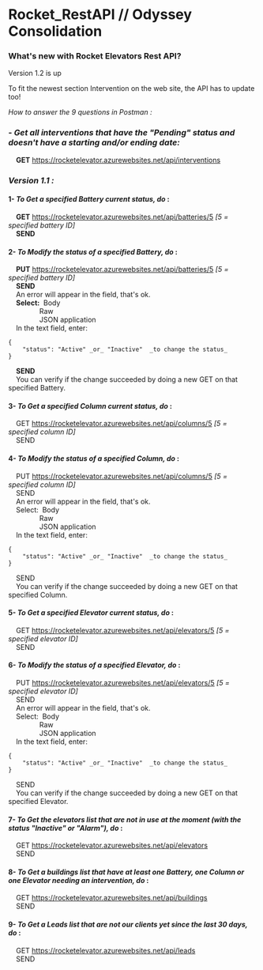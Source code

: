# Rocket_RestAPI  // Odyssey Consolidation

### What's new with Rocket Elevators Rest API?

Version 1.2 is up

To fit the newest section Intervention on the web site, the API has to update too!

*How to answer the 9 questions in Postman :*

### - *Get all interventions that have the "Pending" status and doesn't have a starting and/or ending date:*
&nbsp;&nbsp;&nbsp;&nbsp;**GET** https://rocketelevator.azurewebsites.net/api/interventions



### *Version 1.1 :* 

#### 1- *To Get a specified Battery current status, do* : </br>
&nbsp;&nbsp;&nbsp;&nbsp;**GET** https://rocketelevator.azurewebsites.net/api/batteries/5		_[5 = specified battery ID]_ </br>
&nbsp;&nbsp;&nbsp;&nbsp;**SEND**
  
#### 2- *To Modify the status of a specified Battery, do* : </br>
&nbsp;&nbsp;&nbsp;&nbsp;**PUT** https://rocketelevator.azurewebsites.net/api/batteries/5		_[5 = specified battery ID]_ </br>
&nbsp;&nbsp;&nbsp;&nbsp;**SEND** </br>
&nbsp;&nbsp;&nbsp;&nbsp;An error will appear in the field, that's ok. </br>
&nbsp;&nbsp;&nbsp;&nbsp;**Select:**	&nbsp;Body </br>
&nbsp;&nbsp;&nbsp;&nbsp;&nbsp;&nbsp;&nbsp;&nbsp;&nbsp;&nbsp;&nbsp;&nbsp;&nbsp;&nbsp;&nbsp;&nbsp;Raw </br>
&nbsp;&nbsp;&nbsp;&nbsp;&nbsp;&nbsp;&nbsp;&nbsp;&nbsp;&nbsp;&nbsp;&nbsp;&nbsp;&nbsp;&nbsp;&nbsp;JSON application </br>
&nbsp;&nbsp;&nbsp;&nbsp;In the text field, enter: </br>
```
{
	"status": "Active" _or_ "Inactive"  _to change the status_ 
} 
```
&nbsp;&nbsp;&nbsp;&nbsp;**SEND** </br>
&nbsp;&nbsp;&nbsp;&nbsp;You can verify if the change succeeded by doing a new GET on that specified Battery. 

#### 3- *To Get a specified Column current status, do* : </br>
&nbsp;&nbsp;&nbsp;&nbsp;GET https://rocketelevator.azurewebsites.net/api/columns/5  _[5 = specified column ID]_ </br>
&nbsp;&nbsp;&nbsp;&nbsp;SEND 
  
#### 4- *To Modify the status of a specified Column, do* : </br>
&nbsp;&nbsp;&nbsp;&nbsp;PUT https://rocketelevator.azurewebsites.net/api/columns/5  _[5 = specified column ID]_ </br>
&nbsp;&nbsp;&nbsp;&nbsp;SEND </br>
&nbsp;&nbsp;&nbsp;&nbsp;An error will appear in the field, that's ok. </br>
&nbsp;&nbsp;&nbsp;&nbsp;Select:	&nbsp;Body </br>
&nbsp;&nbsp;&nbsp;&nbsp;&nbsp;&nbsp;&nbsp;&nbsp;&nbsp;&nbsp;&nbsp;&nbsp;&nbsp;&nbsp;&nbsp;&nbsp;Raw </br>
&nbsp;&nbsp;&nbsp;&nbsp;&nbsp;&nbsp;&nbsp;&nbsp;&nbsp;&nbsp;&nbsp;&nbsp;&nbsp;&nbsp;&nbsp;&nbsp;JSON application </br>
&nbsp;&nbsp;&nbsp;&nbsp;In the text field, enter: </br>
```
{ 
	"status": "Active" _or_ "Inactive"  _to change the status_ 
} 
```
&nbsp;&nbsp;&nbsp;&nbsp;SEND </br>
&nbsp;&nbsp;&nbsp;&nbsp;You can verify if the change succeeded by doing a new GET on that specified Column. 

#### 5- *To Get a specified Elevator current status, do* : </br>
&nbsp;&nbsp;&nbsp;&nbsp;GET https://rocketelevator.azurewebsites.net/api/elevators/5  _[5 = specified elevator ID]_ </br>
&nbsp;&nbsp;&nbsp;&nbsp;SEND
  
#### 6- *To Modify the status of a specified Elevator, do* : </br>
&nbsp;&nbsp;&nbsp;&nbsp;PUT https://rocketelevator.azurewebsites.net/api/elevators/5  _[5 = specified elevator ID]_ </br>
&nbsp;&nbsp;&nbsp;&nbsp;SEND </br>
&nbsp;&nbsp;&nbsp;&nbsp;An error will appear in the field, that's ok. </br>
&nbsp;&nbsp;&nbsp;&nbsp;Select:	&nbsp;Body </br>
&nbsp;&nbsp;&nbsp;&nbsp;&nbsp;&nbsp;&nbsp;&nbsp;&nbsp;&nbsp;&nbsp;&nbsp;&nbsp;&nbsp;&nbsp;&nbsp;Raw </br>
&nbsp;&nbsp;&nbsp;&nbsp;&nbsp;&nbsp;&nbsp;&nbsp;&nbsp;&nbsp;&nbsp;&nbsp;&nbsp;&nbsp;&nbsp;&nbsp;JSON application </br>
&nbsp;&nbsp;&nbsp;&nbsp;In the text field, enter: </br>
```
{ 
	"status": "Active" _or_ "Inactive"  _to change the status_ 
} 
```
&nbsp;&nbsp;&nbsp;&nbsp;SEND </br>
&nbsp;&nbsp;&nbsp;&nbsp;You can verify if the change succeeded by doing a new GET on that specified Elevator.

#### 7- *To Get the elevators list that are not in use at the moment (with the status "Inactive" or "Alarm"), do* : </br>
&nbsp;&nbsp;&nbsp;&nbsp;GET https://rocketelevator.azurewebsites.net/api/elevators </br>
&nbsp;&nbsp;&nbsp;&nbsp;SEND 
	
#### 8- *To Get a buildings list that have at least one Battery, one Column or one Elevator needing an intervention, do* : </br>
&nbsp;&nbsp;&nbsp;&nbsp;GET https://rocketelevator.azurewebsites.net/api/buildings </br>
&nbsp;&nbsp;&nbsp;&nbsp;SEND
	
#### 9- *To Get a Leads list that are not our clients yet since the last 30 days, do* : </br>
&nbsp;&nbsp;&nbsp;&nbsp;GET https://rocketelevator.azurewebsites.net/api/leads </br>
&nbsp;&nbsp;&nbsp;&nbsp;SEND 
	
